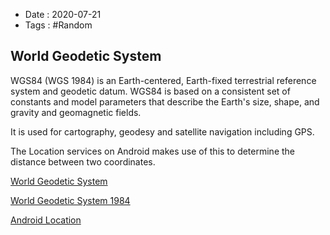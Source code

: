 - Date : 2020-07-21
- Tags : #Random

## World Geodetic System

WGS84 (WGS 1984) is an Earth-centered, Earth-fixed terrestrial reference system and geodetic datum. WGS84 is based on a consistent set of constants and model parameters that describe the Earth's size, shape, and gravity and geomagnetic fields.

It is used for cartography, geodesy and satellite navigation including GPS.

The Location services on Android makes use of this to determine the distance between two coordinates. 


[World Geodetic System](https://en.wikipedia.org/wiki/World_Geodetic_System)

[World Geodetic System 1984](https://confluence.qps.nl/qinsy/latest/en/world-geodetic-system-1984-wgs84-182618391.html)

[Android Location](https://developer.android.com/reference/android/location/Location)
